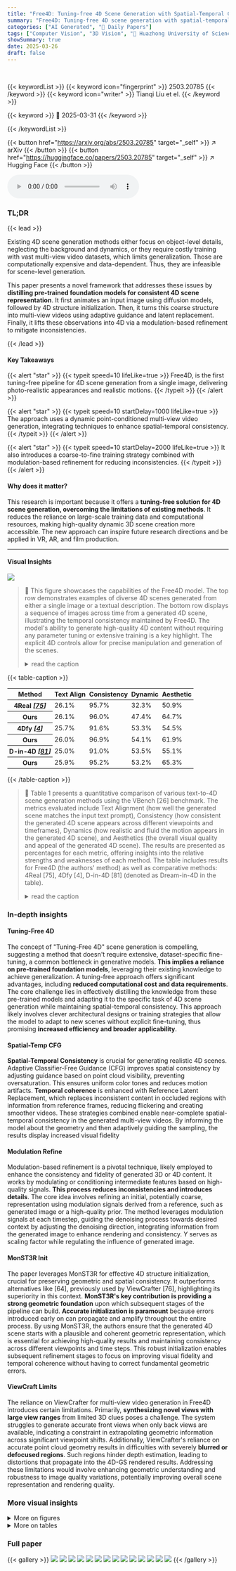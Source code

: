 ```yaml
---
title: "Free4D: Tuning-free 4D Scene Generation with Spatial-Temporal Consistency"
summary: "Free4D: Tuning-free 4D scene generation with spatial-temporal consistency."
categories: ["AI Generated", "🤗 Daily Papers"]
tags: ["Computer Vision", "3D Vision", "🏢 Huazhong University of Science and Technology",]
showSummary: true
date: 2025-03-26
draft: false
---
```


<br>

{{< keywordList >}}
{{< keyword icon="fingerprint" >}} 2503.20785 {{< /keyword >}}
{{< keyword icon="writer" >}} Tianqi Liu et el. {{< /keyword >}}
 
{{< keyword >}} 🤗 2025-03-31 {{< /keyword >}}
 
{{< /keywordList >}}

{{< button href="https://arxiv.org/abs/2503.20785" target="_self" >}}
↗ arXiv
{{< /button >}}
{{< button href="https://huggingface.co/papers/2503.20785" target="_self" >}}
↗ Hugging Face
{{< /button >}}



<audio controls>
    <source src="https://ai-paper-reviewer.com/2503.20785/podcast.wav" type="audio/wav">
    Your browser does not support the audio element.
</audio>


### TL;DR


{{< lead >}}

Existing 4D scene generation methods either focus on object-level details, neglecting the background and dynamics, or they require costly training with vast multi-view video datasets, which limits generalization. Those are computationally expensive and data-dependent. Thus, they are infeasible for scene-level generation.



This paper presents a novel framework that addresses these issues by **distilling pre-trained foundation models for consistent 4D scene representation**. It first animates an input image using diffusion models, followed by 4D structure initialization. Then, it turns this coarse structure into multi-view videos using adaptive guidance and latent replacement. Finally, it lifts these observations into 4D via a modulation-based refinement to mitigate inconsistencies.

{{< /lead >}}


#### Key Takeaways

{{< alert "star" >}}
{{< typeit speed=10 lifeLike=true >}} Free4D, is the first tuning-free pipeline for 4D scene generation from a single image, delivering photo-realistic appearances and realistic motions. {{< /typeit >}}
{{< /alert >}}

{{< alert "star" >}}
{{< typeit speed=10 startDelay=1000 lifeLike=true >}} The approach uses a dynamic point-conditioned multi-view video generation, integrating techniques to enhance spatial-temporal consistency. {{< /typeit >}}
{{< /alert >}}

{{< alert "star" >}}
{{< typeit speed=10 startDelay=2000 lifeLike=true >}} It also introduces a coarse-to-fine training strategy combined with modulation-based refinement for reducing inconsistencies. {{< /typeit >}}
{{< /alert >}}

#### Why does it matter?
This research is important because it offers a **tuning-free solution for 4D scene generation, overcoming the limitations of existing methods**. It reduces the reliance on large-scale training data and computational resources, making high-quality dynamic 3D scene creation more accessible. The new approach can inspire future research directions and be applied in VR, AR, and film production.

------
#### Visual Insights



![](https://arxiv.org/html/2503.20785/x2.png)

> 🔼 This figure showcases the capabilities of the Free4D model.  The top row demonstrates examples of diverse 4D scenes generated from either a single image or a textual description. The bottom row displays a sequence of images across time from a generated 4D scene, illustrating the temporal consistency maintained by Free4D. The model's ability to generate high-quality 4D content without requiring any parameter tuning or extensive training is a key highlight.  The explicit 4D controls allow for precise manipulation and generation of the scenes.
> <details>
> <summary>read the caption</summary>
> Figure 1: Free4D can generate diverse 4D scenes from single-image or textual input. By enforcing spatial-temporal consistency in a tuning-free way, Free4D enables high-quality scene generation with explicit 4D controls.
> </details>





{{< table-caption >}}
<table class="ltx_tabular ltx_centering ltx_guessed_headers ltx_align_middle" id="S5.T1.2">
<thead class="ltx_thead">
<tr class="ltx_tr" id="S5.T1.2.1.1">
<th class="ltx_td ltx_align_center ltx_th ltx_th_column ltx_th_row ltx_border_r ltx_border_tt" id="S5.T1.2.1.1.1" style="padding-left:3.0pt;padding-right:3.0pt;"><span class="ltx_text" id="S5.T1.2.1.1.1.1" style="font-size:90%;">Method</span></th>
<th class="ltx_td ltx_align_center ltx_th ltx_th_column ltx_border_tt" id="S5.T1.2.1.1.2" style="padding-left:3.0pt;padding-right:3.0pt;"><span class="ltx_text" id="S5.T1.2.1.1.2.1" style="font-size:90%;">Text Align</span></th>
<th class="ltx_td ltx_align_center ltx_th ltx_th_column ltx_border_tt" id="S5.T1.2.1.1.3" style="padding-left:3.0pt;padding-right:3.0pt;"><span class="ltx_text" id="S5.T1.2.1.1.3.1" style="font-size:90%;">Consistency</span></th>
<th class="ltx_td ltx_align_center ltx_th ltx_th_column ltx_border_tt" id="S5.T1.2.1.1.4" style="padding-left:3.0pt;padding-right:3.0pt;"><span class="ltx_text" id="S5.T1.2.1.1.4.1" style="font-size:90%;">Dynamic</span></th>
<th class="ltx_td ltx_align_center ltx_th ltx_th_column ltx_border_tt" id="S5.T1.2.1.1.5" style="padding-left:3.0pt;padding-right:3.0pt;"><span class="ltx_text" id="S5.T1.2.1.1.5.1" style="font-size:90%;">Aesthetic</span></th>
</tr>
</thead>
<tbody class="ltx_tbody">
<tr class="ltx_tr" id="S5.T1.2.2.1">
<th class="ltx_td ltx_align_center ltx_th ltx_th_row ltx_border_r ltx_border_t" id="S5.T1.2.2.1.1" style="padding-left:3.0pt;padding-right:3.0pt;">
<span class="ltx_text" id="S5.T1.2.2.1.1.1" style="font-size:90%;">4Real </span><cite class="ltx_cite ltx_citemacro_cite"><span class="ltx_text" id="S5.T1.2.2.1.1.2.1" style="font-size:90%;">[</span><a class="ltx_ref" href="https://arxiv.org/html/2503.20785v1#bib.bib75" title=""><span class="ltx_text" style="font-size:90%;">75</span></a><span class="ltx_text" id="S5.T1.2.2.1.1.3.2" style="font-size:90%;">]</span></cite>
</th>
<td class="ltx_td ltx_align_center ltx_border_t" id="S5.T1.2.2.1.2" style="padding-left:3.0pt;padding-right:3.0pt;"><span class="ltx_text" id="S5.T1.2.2.1.2.1" style="font-size:90%;">26.1%</span></td>
<td class="ltx_td ltx_align_center ltx_border_t" id="S5.T1.2.2.1.3" style="padding-left:3.0pt;padding-right:3.0pt;"><span class="ltx_text" id="S5.T1.2.2.1.3.1" style="font-size:90%;">95.7%</span></td>
<td class="ltx_td ltx_align_center ltx_border_t" id="S5.T1.2.2.1.4" style="padding-left:3.0pt;padding-right:3.0pt;"><span class="ltx_text" id="S5.T1.2.2.1.4.1" style="font-size:90%;">32.3%</span></td>
<td class="ltx_td ltx_align_center ltx_border_t" id="S5.T1.2.2.1.5" style="padding-left:3.0pt;padding-right:3.0pt;"><span class="ltx_text" id="S5.T1.2.2.1.5.1" style="font-size:90%;">50.9%</span></td>
</tr>
<tr class="ltx_tr" id="S5.T1.2.3.2">
<th class="ltx_td ltx_align_center ltx_th ltx_th_row ltx_border_r" id="S5.T1.2.3.2.1" style="padding-left:3.0pt;padding-right:3.0pt;"><span class="ltx_text" id="S5.T1.2.3.2.1.1" style="font-size:90%;">Ours</span></th>
<td class="ltx_td ltx_align_center" id="S5.T1.2.3.2.2" style="padding-left:3.0pt;padding-right:3.0pt;"><span class="ltx_text" id="S5.T1.2.3.2.2.1" style="font-size:90%;">26.1%</span></td>
<td class="ltx_td ltx_align_center" id="S5.T1.2.3.2.3" style="padding-left:3.0pt;padding-right:3.0pt;"><span class="ltx_text" id="S5.T1.2.3.2.3.1" style="font-size:90%;">96.0%</span></td>
<td class="ltx_td ltx_align_center" id="S5.T1.2.3.2.4" style="padding-left:3.0pt;padding-right:3.0pt;"><span class="ltx_text" id="S5.T1.2.3.2.4.1" style="font-size:90%;">47.4%</span></td>
<td class="ltx_td ltx_align_center" id="S5.T1.2.3.2.5" style="padding-left:3.0pt;padding-right:3.0pt;"><span class="ltx_text" id="S5.T1.2.3.2.5.1" style="font-size:90%;">64.7%</span></td>
</tr>
<tr class="ltx_tr" id="S5.T1.2.4.3">
<th class="ltx_td ltx_align_center ltx_th ltx_th_row ltx_border_r ltx_border_t" id="S5.T1.2.4.3.1" style="padding-left:3.0pt;padding-right:3.0pt;">
<span class="ltx_text" id="S5.T1.2.4.3.1.1" style="font-size:90%;">4Dfy </span><cite class="ltx_cite ltx_citemacro_cite"><span class="ltx_text" id="S5.T1.2.4.3.1.2.1" style="font-size:90%;">[</span><a class="ltx_ref" href="https://arxiv.org/html/2503.20785v1#bib.bib4" title=""><span class="ltx_text" style="font-size:90%;">4</span></a><span class="ltx_text" id="S5.T1.2.4.3.1.3.2" style="font-size:90%;">]</span></cite>
</th>
<td class="ltx_td ltx_align_center ltx_border_t" id="S5.T1.2.4.3.2" style="padding-left:3.0pt;padding-right:3.0pt;"><span class="ltx_text" id="S5.T1.2.4.3.2.1" style="font-size:90%;">25.7%</span></td>
<td class="ltx_td ltx_align_center ltx_border_t" id="S5.T1.2.4.3.3" style="padding-left:3.0pt;padding-right:3.0pt;"><span class="ltx_text" id="S5.T1.2.4.3.3.1" style="font-size:90%;">91.6%</span></td>
<td class="ltx_td ltx_align_center ltx_border_t" id="S5.T1.2.4.3.4" style="padding-left:3.0pt;padding-right:3.0pt;"><span class="ltx_text" id="S5.T1.2.4.3.4.1" style="font-size:90%;">53.3%</span></td>
<td class="ltx_td ltx_align_center ltx_border_t" id="S5.T1.2.4.3.5" style="padding-left:3.0pt;padding-right:3.0pt;"><span class="ltx_text" id="S5.T1.2.4.3.5.1" style="font-size:90%;">54.5%</span></td>
</tr>
<tr class="ltx_tr" id="S5.T1.2.5.4">
<th class="ltx_td ltx_align_center ltx_th ltx_th_row ltx_border_r" id="S5.T1.2.5.4.1" style="padding-left:3.0pt;padding-right:3.0pt;"><span class="ltx_text" id="S5.T1.2.5.4.1.1" style="font-size:90%;">Ours</span></th>
<td class="ltx_td ltx_align_center" id="S5.T1.2.5.4.2" style="padding-left:3.0pt;padding-right:3.0pt;"><span class="ltx_text" id="S5.T1.2.5.4.2.1" style="font-size:90%;">26.0%</span></td>
<td class="ltx_td ltx_align_center" id="S5.T1.2.5.4.3" style="padding-left:3.0pt;padding-right:3.0pt;"><span class="ltx_text" id="S5.T1.2.5.4.3.1" style="font-size:90%;">96.9%</span></td>
<td class="ltx_td ltx_align_center" id="S5.T1.2.5.4.4" style="padding-left:3.0pt;padding-right:3.0pt;"><span class="ltx_text" id="S5.T1.2.5.4.4.1" style="font-size:90%;">54.1%</span></td>
<td class="ltx_td ltx_align_center" id="S5.T1.2.5.4.5" style="padding-left:3.0pt;padding-right:3.0pt;"><span class="ltx_text" id="S5.T1.2.5.4.5.1" style="font-size:90%;">61.9%</span></td>
</tr>
<tr class="ltx_tr" id="S5.T1.2.6.5">
<th class="ltx_td ltx_align_center ltx_th ltx_th_row ltx_border_r ltx_border_t" id="S5.T1.2.6.5.1" style="padding-left:3.0pt;padding-right:3.0pt;">
<span class="ltx_text" id="S5.T1.2.6.5.1.1" style="font-size:90%;">D-in-4D </span><cite class="ltx_cite ltx_citemacro_cite"><span class="ltx_text" id="S5.T1.2.6.5.1.2.1" style="font-size:90%;">[</span><a class="ltx_ref" href="https://arxiv.org/html/2503.20785v1#bib.bib81" title=""><span class="ltx_text" style="font-size:90%;">81</span></a><span class="ltx_text" id="S5.T1.2.6.5.1.3.2" style="font-size:90%;">]</span></cite>
</th>
<td class="ltx_td ltx_align_center ltx_border_t" id="S5.T1.2.6.5.2" style="padding-left:3.0pt;padding-right:3.0pt;"><span class="ltx_text" id="S5.T1.2.6.5.2.1" style="font-size:90%;">25.0%</span></td>
<td class="ltx_td ltx_align_center ltx_border_t" id="S5.T1.2.6.5.3" style="padding-left:3.0pt;padding-right:3.0pt;"><span class="ltx_text" id="S5.T1.2.6.5.3.1" style="font-size:90%;">91.0%</span></td>
<td class="ltx_td ltx_align_center ltx_border_t" id="S5.T1.2.6.5.4" style="padding-left:3.0pt;padding-right:3.0pt;"><span class="ltx_text" id="S5.T1.2.6.5.4.1" style="font-size:90%;">53.5%</span></td>
<td class="ltx_td ltx_align_center ltx_border_t" id="S5.T1.2.6.5.5" style="padding-left:3.0pt;padding-right:3.0pt;"><span class="ltx_text" id="S5.T1.2.6.5.5.1" style="font-size:90%;">55.1%</span></td>
</tr>
<tr class="ltx_tr" id="S5.T1.2.7.6">
<th class="ltx_td ltx_align_center ltx_th ltx_th_row ltx_border_bb ltx_border_r" id="S5.T1.2.7.6.1" style="padding-left:3.0pt;padding-right:3.0pt;"><span class="ltx_text" id="S5.T1.2.7.6.1.1" style="font-size:90%;">Ours</span></th>
<td class="ltx_td ltx_align_center ltx_border_bb" id="S5.T1.2.7.6.2" style="padding-left:3.0pt;padding-right:3.0pt;"><span class="ltx_text" id="S5.T1.2.7.6.2.1" style="font-size:90%;">25.9%</span></td>
<td class="ltx_td ltx_align_center ltx_border_bb" id="S5.T1.2.7.6.3" style="padding-left:3.0pt;padding-right:3.0pt;"><span class="ltx_text" id="S5.T1.2.7.6.3.1" style="font-size:90%;">95.2%</span></td>
<td class="ltx_td ltx_align_center ltx_border_bb" id="S5.T1.2.7.6.4" style="padding-left:3.0pt;padding-right:3.0pt;"><span class="ltx_text" id="S5.T1.2.7.6.4.1" style="font-size:90%;">53.2%</span></td>
<td class="ltx_td ltx_align_center ltx_border_bb" id="S5.T1.2.7.6.5" style="padding-left:3.0pt;padding-right:3.0pt;"><span class="ltx_text" id="S5.T1.2.7.6.5.1" style="font-size:90%;">65.3%</span></td>
</tr>
</tbody>
</table>{{< /table-caption >}}

> 🔼 Table 1 presents a quantitative comparison of various text-to-4D scene generation methods using the VBench [26] benchmark.  The metrics evaluated include Text Alignment (how well the generated scene matches the input text prompt), Consistency (how consistent the generated 4D scene appears across different viewpoints and timeframes), Dynamics (how realistic and fluid the motion appears in the generated 4D scene), and Aesthetics (the overall visual quality and appeal of the generated 4D scene). The results are presented as percentages for each metric, offering insights into the relative strengths and weaknesses of each method.  The table includes results for Free4D (the authors' method) as well as comparative methods: 4Real [75], 4Dfy [4], D-in-4D [81] (denoted as Dream-in-4D in the table).
> <details>
> <summary>read the caption</summary>
> Table 1:  Text-to-4D comparisons on VBench [26]. We report the text alignment, consistency, dynamics, and aesthetics of the generated 4D videos. D-in-4D denotes Dream-in-4D [81].
> </details>





### In-depth insights


#### Tuning-Free 4D
The concept of "Tuning-Free 4D" scene generation is compelling, suggesting a method that doesn't require extensive, dataset-specific fine-tuning, a common bottleneck in generative models. **This implies a reliance on pre-trained foundation models**, leveraging their existing knowledge to achieve generalization. A tuning-free approach offers significant advantages, including **reduced computational cost and data requirements**. The core challenge lies in effectively distilling the knowledge from these pre-trained models and adapting it to the specific task of 4D scene generation while maintaining spatial-temporal consistency. This approach likely involves clever architectural designs or training strategies that allow the model to adapt to new scenes without explicit fine-tuning, thus promising **increased efficiency and broader applicability**.

#### Spatial-Temp CFG
**Spatial-Temporal Consistency** is crucial for generating realistic 4D scenes. Adaptive Classifier-Free Guidance (CFG) improves spatial consistency by adjusting guidance based on point cloud visibility, preventing oversaturation. This ensures uniform color tones and reduces motion artifacts. **Temporal coherence** is enhanced with Reference Latent Replacement, which replaces inconsistent content in occluded regions with information from reference frames, reducing flickering and creating smoother videos. These strategies combined enable near-complete spatial-temporal consistency in the generated multi-view videos. By informing the model about the geometry and then adaptively guiding the sampling, the results display increased visual fidelity

#### Modulation Refine
Modulation-based refinement is a pivotal technique, likely employed to enhance the consistency and fidelity of generated 3D or 4D content. It works by modulating or conditioning intermediate features based on high-quality signals. **This process reduces inconsistencies and introduces details**. The core idea involves refining an initial, potentially coarse, representation using modulation signals derived from a reference, such as generated image or a high-quality prior. The method leverages modulation signals at each timestep, guiding the denoising process towards desired context by adjusting the denoising direction, integrating information from the generated image to enhance rendering and consistency.  Y serves as scaling factor while regulating the influence of generated image.

#### MonST3R Init
The paper leverages MonST3R for effective 4D structure initialization, crucial for preserving geometric and spatial consistency. It outperforms alternatives like [64], previously used by ViewCrafter [76], highlighting its superiority in this context. **MonST3R's key contribution is providing a strong geometric foundation** upon which subsequent stages of the pipeline can build. **Accurate initialization is paramount** because errors introduced early on can propagate and amplify throughout the entire process. By using MonST3R, the authors ensure that the generated 4D scene starts with a plausible and coherent geometric representation, which is essential for achieving high-quality results and maintaining consistency across different viewpoints and time steps. This robust initialization enables subsequent refinement stages to focus on improving visual fidelity and temporal coherence without having to correct fundamental geometric errors.

#### ViewCraft Limits
The reliance on ViewCrafter for multi-view video generation in Free4D introduces certain limitations. Primarily, **synthesizing novel views with large view ranges** from limited 3D clues poses a challenge. The system struggles to generate accurate front views when only back views are available, indicating a constraint in extrapolating geometric information across significant viewpoint shifts. Additionally, ViewCrafter's reliance on accurate point cloud geometry results in difficulties with severely **blurred or defocused regions**. Such regions hinder depth estimation, leading to distortions that propagate into the 4D-GS rendered results. Addressing these limitations would involve enhancing geometric understanding and robustness to image quality variations, potentially improving overall scene representation and rendering quality.


### More visual insights

<details>
<summary>More on figures
</summary>


![](https://arxiv.org/html/2503.20785/x3.png)

> 🔼 Figure 2 illustrates the Free4D framework. Starting with a single image or text input, a dynamic video is generated using an existing video generation model.  This video then undergoes dynamic reconstruction using MonST3R, resulting in a 4D geometric structure. This structure guides the generation of a coarse multi-view video, which is subsequently refined using ViewCrafter to ensure spatial-temporal consistency.  Techniques such as Adaptive Classifier-Free Guidance, Point Cloud Guided Denoising, and Reference Latent Replacement are used to enhance consistency. Finally, a modulation-based refinement optimizes the multi-view video to produce a coherent 4D representation.
> <details>
> <summary>read the caption</summary>
> Figure 2: Overview of Free4D. Given an input image or text prompt, we first generate a dynamic video 𝒱={I⁢(t,1)}t=1T𝒱superscriptsubscript𝐼𝑡1𝑡1𝑇\mathcal{V}=\{I(t,1)\}_{t=1}^{T}caligraphic_V = { italic_I ( italic_t , 1 ) } start_POSTSUBSCRIPT italic_t = 1 end_POSTSUBSCRIPT start_POSTSUPERSCRIPT italic_T end_POSTSUPERSCRIPT using an off-the-shelf video generation model [59]. Then, we employ MonST3R [77] with a progressive static point cloud aggregation strategy for dynamic reconstruction, obtaining a 4D geometric structure. Next, guided by this structure, we render a coarse multi-view video 𝒮′={{I′⁢(t,k)}t=1T}k=1Ksuperscript𝒮′superscriptsubscriptsuperscriptsubscriptsuperscript𝐼′𝑡𝑘𝑡1𝑇𝑘1𝐾\mathcal{S}^{\prime}=\{\{I^{\prime}(t,k)\}_{t=1}^{T}\}_{k=1}^{K}caligraphic_S start_POSTSUPERSCRIPT ′ end_POSTSUPERSCRIPT = { { italic_I start_POSTSUPERSCRIPT ′ end_POSTSUPERSCRIPT ( italic_t , italic_k ) } start_POSTSUBSCRIPT italic_t = 1 end_POSTSUBSCRIPT start_POSTSUPERSCRIPT italic_T end_POSTSUPERSCRIPT } start_POSTSUBSCRIPT italic_k = 1 end_POSTSUBSCRIPT start_POSTSUPERSCRIPT italic_K end_POSTSUPERSCRIPT along a predefined camera trajectory and refine it into 𝒮={{I⁢(t,k)}t=1T}k=1K𝒮superscriptsubscriptsuperscriptsubscript𝐼𝑡𝑘𝑡1𝑇𝑘1𝐾\mathcal{S}=\{\{I(t,k)\}_{t=1}^{T}\}_{k=1}^{K}caligraphic_S = { { italic_I ( italic_t , italic_k ) } start_POSTSUBSCRIPT italic_t = 1 end_POSTSUBSCRIPT start_POSTSUPERSCRIPT italic_T end_POSTSUPERSCRIPT } start_POSTSUBSCRIPT italic_k = 1 end_POSTSUBSCRIPT start_POSTSUPERSCRIPT italic_K end_POSTSUPERSCRIPT using ViewCrafter [76]. To ensure spatial-temporal consistency, we introduce Adaptive Classifer-Free Guidance (CFG) and Point Cloud Guided Denoising for spatial coherence, along with Reference Latent Replacement for temporal coherence. Finally, we propose an efficient training strategy with a Modulation-Based Refinement to lift the generated multi-view video 𝒮𝒮\mathcal{S}caligraphic_S into a consistent 4D representation ℛℛ\mathcal{R}caligraphic_R.
> </details>



![](https://arxiv.org/html/2503.20785/x4.png)

> 🔼 This figure shows a qualitative comparison of the image-to-4D scene generation results produced by Free4D and three other methods (GenXD, Free4D, DimensionX, Animate124).  The comparison uses the same single-image prompts as input for all four methods, allowing for a direct visual assessment of the relative strengths and weaknesses of each approach in terms of generating high-quality 4D scenes from a single image.  The differences in scene fidelity, realism, and overall visual quality are clearly evident in the generated output.
> <details>
> <summary>read the caption</summary>
> Figure 3: Qualitative comparisons of image-to-4D. We present the results using the same single-image prompts.
> </details>



![](https://arxiv.org/html/2503.20785/x5.png)

> 🔼 This figure displays a qualitative comparison of the results produced by different methods for text-to-4D scene generation.  Each row corresponds to a different text prompt, and several generated scenes, each produced by different methods, are shown side-by-side for comparison. This allows for a visual assessment of the differences in terms of generation quality, realism, detail level, and consistency across different methods. The visual comparison helps to demonstrate the advantages of the proposed Free4D model.
> <details>
> <summary>read the caption</summary>
> Figure 4: Qualitative comparisons of text-to-4D. We show the results based on the same text prompts.
> </details>



![](https://arxiv.org/html/2503.20785/x6.png)

> 🔼 This ablation study visually compares the results of Free4D with different components removed or modified to highlight their individual contributions to the model's performance.  It shows how each part of the pipeline (4D Structure Initialization, Adaptive CFG, Point Cloud Guided Denoising, Latent Replacement, Coarse-to-Fine Optimization, Modulation-Based Refinement, and Static Point Cloud Aggregation) affects the consistency, dynamics, and aesthetics of the generated video. The results are shown qualitatively through side-by-side comparisons of the full model's output versus the modified versions.
> <details>
> <summary>read the caption</summary>
> Figure 5: Qualitative Comparison of Ablation Studies.
> </details>



![](https://arxiv.org/html/2503.20785/x7.png)

> 🔼 This figure presents a bar chart summarizing the results of a user study comparing Free4D to other methods in terms of consistency, dynamics, and aesthetics.  Each bar represents the win rate of a particular method against Free4D, indicating how often users preferred a given method over Free4D.  Higher bars represent better performance relative to Free4D, suggesting which aspects of the compared methods users found most compelling. The chart provides a visual comparison of user preferences for each criteria across the various methods, offering valuable insights into the strengths and weaknesses of Free4D relative to state-of-the-art approaches.
> <details>
> <summary>read the caption</summary>
> Figure 6: Comparison of different methods based on the user study.
> </details>



![](https://arxiv.org/html/2503.20785/x8.png)

> 🔼 This figure displays the web interface used for the user studies conducted in the paper. Participants were presented with an input prompt, which could be either a single image or a short text description.  The interface allows users to compare two different methods' results side-by-side, evaluating each based on criteria like consistency, dynamics, aesthetics, and an overall assessment. Participants can navigate through multiple comparison sets and submit their judgments.
> <details>
> <summary>read the caption</summary>
> Figure A: The web interface of our user studies. The input prompt can be either a single image or a short text.
> </details>



</details>




<details>
<summary>More on tables
</summary>


{{< table-caption >}}
<table class="ltx_tabular ltx_centering ltx_guessed_headers ltx_align_middle" id="S5.T2.2">
<thead class="ltx_thead">
<tr class="ltx_tr" id="S5.T2.2.1.1">
<th class="ltx_td ltx_align_center ltx_th ltx_th_column ltx_th_row ltx_border_r ltx_border_tt" id="S5.T2.2.1.1.1" style="padding-left:7.0pt;padding-right:7.0pt;"><span class="ltx_text" id="S5.T2.2.1.1.1.1" style="font-size:90%;">Method</span></th>
<th class="ltx_td ltx_align_center ltx_th ltx_th_column ltx_border_tt" id="S5.T2.2.1.1.2" style="padding-left:7.0pt;padding-right:7.0pt;"><span class="ltx_text" id="S5.T2.2.1.1.2.1" style="font-size:90%;">Consistency</span></th>
<th class="ltx_td ltx_align_center ltx_th ltx_th_column ltx_border_tt" id="S5.T2.2.1.1.3" style="padding-left:7.0pt;padding-right:7.0pt;"><span class="ltx_text" id="S5.T2.2.1.1.3.1" style="font-size:90%;">Dynamic</span></th>
<th class="ltx_td ltx_align_center ltx_th ltx_th_column ltx_border_tt" id="S5.T2.2.1.1.4" style="padding-left:7.0pt;padding-right:7.0pt;"><span class="ltx_text" id="S5.T2.2.1.1.4.1" style="font-size:90%;">Aesthetic</span></th>
</tr>
</thead>
<tbody class="ltx_tbody">
<tr class="ltx_tr" id="S5.T2.2.2.1">
<th class="ltx_td ltx_align_center ltx_th ltx_th_row ltx_border_r ltx_border_t" id="S5.T2.2.2.1.1" style="padding-left:7.0pt;padding-right:7.0pt;">
<span class="ltx_text" id="S5.T2.2.2.1.1.1" style="font-size:90%;">Animate124 </span><cite class="ltx_cite ltx_citemacro_cite"><span class="ltx_text" id="S5.T2.2.2.1.1.2.1" style="font-size:90%;">[</span><a class="ltx_ref" href="https://arxiv.org/html/2503.20785v1#bib.bib79" title=""><span class="ltx_text" style="font-size:90%;">79</span></a><span class="ltx_text" id="S5.T2.2.2.1.1.3.2" style="font-size:90%;">]</span></cite>
</th>
<td class="ltx_td ltx_align_center ltx_border_t" id="S5.T2.2.2.1.2" style="padding-left:7.0pt;padding-right:7.0pt;"><span class="ltx_text" id="S5.T2.2.2.1.2.1" style="font-size:90%;">90.7%</span></td>
<td class="ltx_td ltx_align_center ltx_border_t" id="S5.T2.2.2.1.3" style="padding-left:7.0pt;padding-right:7.0pt;"><span class="ltx_text" id="S5.T2.2.2.1.3.1" style="font-size:90%;">45.4%</span></td>
<td class="ltx_td ltx_align_center ltx_border_t" id="S5.T2.2.2.1.4" style="padding-left:7.0pt;padding-right:7.0pt;"><span class="ltx_text" id="S5.T2.2.2.1.4.1" style="font-size:90%;">42.3%</span></td>
</tr>
<tr class="ltx_tr" id="S5.T2.2.3.2">
<th class="ltx_td ltx_align_center ltx_th ltx_th_row ltx_border_r" id="S5.T2.2.3.2.1" style="padding-left:7.0pt;padding-right:7.0pt;"><span class="ltx_text" id="S5.T2.2.3.2.1.1" style="font-size:90%;">Ours</span></th>
<td class="ltx_td ltx_align_center" id="S5.T2.2.3.2.2" style="padding-left:7.0pt;padding-right:7.0pt;"><span class="ltx_text" id="S5.T2.2.3.2.2.1" style="font-size:90%;">96.9%</span></td>
<td class="ltx_td ltx_align_center" id="S5.T2.2.3.2.3" style="padding-left:7.0pt;padding-right:7.0pt;"><span class="ltx_text" id="S5.T2.2.3.2.3.1" style="font-size:90%;">40.1%</span></td>
<td class="ltx_td ltx_align_center" id="S5.T2.2.3.2.4" style="padding-left:7.0pt;padding-right:7.0pt;"><span class="ltx_text" id="S5.T2.2.3.2.4.1" style="font-size:90%;">60.5%</span></td>
</tr>
<tr class="ltx_tr" id="S5.T2.2.4.3">
<th class="ltx_td ltx_align_center ltx_th ltx_th_row ltx_border_r ltx_border_t" id="S5.T2.2.4.3.1" style="padding-left:7.0pt;padding-right:7.0pt;">
<span class="ltx_text" id="S5.T2.2.4.3.1.1" style="font-size:90%;">DimensionX </span><cite class="ltx_cite ltx_citemacro_cite"><span class="ltx_text" id="S5.T2.2.4.3.1.2.1" style="font-size:90%;">[</span><a class="ltx_ref" href="https://arxiv.org/html/2503.20785v1#bib.bib58" title=""><span class="ltx_text" style="font-size:90%;">58</span></a><span class="ltx_text" id="S5.T2.2.4.3.1.3.2" style="font-size:90%;">]</span></cite>
</th>
<td class="ltx_td ltx_align_center ltx_border_t" id="S5.T2.2.4.3.2" style="padding-left:7.0pt;padding-right:7.0pt;"><span class="ltx_text" id="S5.T2.2.4.3.2.1" style="font-size:90%;">97.2%</span></td>
<td class="ltx_td ltx_align_center ltx_border_t" id="S5.T2.2.4.3.3" style="padding-left:7.0pt;padding-right:7.0pt;"><span class="ltx_text" id="S5.T2.2.4.3.3.1" style="font-size:90%;">21.9%</span></td>
<td class="ltx_td ltx_align_center ltx_border_t" id="S5.T2.2.4.3.4" style="padding-left:7.0pt;padding-right:7.0pt;"><span class="ltx_text" id="S5.T2.2.4.3.4.1" style="font-size:90%;">56.0%</span></td>
</tr>
<tr class="ltx_tr" id="S5.T2.2.5.4">
<th class="ltx_td ltx_align_center ltx_th ltx_th_row ltx_border_r" id="S5.T2.2.5.4.1" style="padding-left:7.0pt;padding-right:7.0pt;"><span class="ltx_text" id="S5.T2.2.5.4.1.1" style="font-size:90%;">Ours</span></th>
<td class="ltx_td ltx_align_center" id="S5.T2.2.5.4.2" style="padding-left:7.0pt;padding-right:7.0pt;"><span class="ltx_text" id="S5.T2.2.5.4.2.1" style="font-size:90%;">95.5%</span></td>
<td class="ltx_td ltx_align_center" id="S5.T2.2.5.4.3" style="padding-left:7.0pt;padding-right:7.0pt;"><span class="ltx_text" id="S5.T2.2.5.4.3.1" style="font-size:90%;">22.1%</span></td>
<td class="ltx_td ltx_align_center" id="S5.T2.2.5.4.4" style="padding-left:7.0pt;padding-right:7.0pt;"><span class="ltx_text" id="S5.T2.2.5.4.4.1" style="font-size:90%;">57.3%</span></td>
</tr>
<tr class="ltx_tr" id="S5.T2.2.6.5">
<th class="ltx_td ltx_align_center ltx_th ltx_th_row ltx_border_r ltx_border_t" id="S5.T2.2.6.5.1" style="padding-left:7.0pt;padding-right:7.0pt;">
<span class="ltx_text" id="S5.T2.2.6.5.1.1" style="font-size:90%;">GenXD </span><cite class="ltx_cite ltx_citemacro_cite"><span class="ltx_text" id="S5.T2.2.6.5.1.2.1" style="font-size:90%;">[</span><a class="ltx_ref" href="https://arxiv.org/html/2503.20785v1#bib.bib80" title=""><span class="ltx_text" style="font-size:90%;">80</span></a><span class="ltx_text" id="S5.T2.2.6.5.1.3.2" style="font-size:90%;">]</span></cite>
</th>
<td class="ltx_td ltx_align_center ltx_border_t" id="S5.T2.2.6.5.2" style="padding-left:7.0pt;padding-right:7.0pt;"><span class="ltx_text" id="S5.T2.2.6.5.2.1" style="font-size:90%;">89.8%</span></td>
<td class="ltx_td ltx_align_center ltx_border_t" id="S5.T2.2.6.5.3" style="padding-left:7.0pt;padding-right:7.0pt;"><span class="ltx_text" id="S5.T2.2.6.5.3.1" style="font-size:90%;">98.3%</span></td>
<td class="ltx_td ltx_align_center ltx_border_t" id="S5.T2.2.6.5.4" style="padding-left:7.0pt;padding-right:7.0pt;"><span class="ltx_text" id="S5.T2.2.6.5.4.1" style="font-size:90%;">38.0%</span></td>
</tr>
<tr class="ltx_tr" id="S5.T2.2.7.6">
<th class="ltx_td ltx_align_center ltx_th ltx_th_row ltx_border_bb ltx_border_r" id="S5.T2.2.7.6.1" style="padding-left:7.0pt;padding-right:7.0pt;"><span class="ltx_text" id="S5.T2.2.7.6.1.1" style="font-size:90%;">Ours</span></th>
<td class="ltx_td ltx_align_center ltx_border_bb" id="S5.T2.2.7.6.2" style="padding-left:7.0pt;padding-right:7.0pt;"><span class="ltx_text" id="S5.T2.2.7.6.2.1" style="font-size:90%;">96.8%</span></td>
<td class="ltx_td ltx_align_center ltx_border_bb" id="S5.T2.2.7.6.3" style="padding-left:7.0pt;padding-right:7.0pt;"><span class="ltx_text" id="S5.T2.2.7.6.3.1" style="font-size:90%;">100.0%</span></td>
<td class="ltx_td ltx_align_center ltx_border_bb" id="S5.T2.2.7.6.4" style="padding-left:7.0pt;padding-right:7.0pt;"><span class="ltx_text" id="S5.T2.2.7.6.4.1" style="font-size:90%;">57.9%</span></td>
</tr>
</tbody>
</table>{{< /table-caption >}}
> 🔼 This table presents a quantitative comparison of different image-to-4D generation methods on the VBench benchmark [26].  The metrics used for comparison are Text Alignment, Consistency (measuring both subject and background consistency), Dynamics (the degree of motion in the generated videos), and Aesthetics (overall visual appeal).  The results offer a comprehensive evaluation of the methods' performance across these key aspects of 4D scene generation, revealing strengths and weaknesses in generating realistic and visually pleasing 4D content from single images.
> <details>
> <summary>read the caption</summary>
> Table 2:  Image-to-4D comparisons on VBench [26]. We report the text alignment, consistency, dynamics, and aesthetics of the generated 4D videos.
> </details>

{{< table-caption >}}
<table class="ltx_tabular ltx_centering ltx_guessed_headers ltx_align_middle" id="S5.T3.3">
<thead class="ltx_thead">
<tr class="ltx_tr" id="S5.T3.3.4.1">
<th class="ltx_td ltx_align_left ltx_th ltx_th_column ltx_th_row ltx_border_r ltx_border_tt" id="S5.T3.3.4.1.1" style="padding-left:5.0pt;padding-right:5.0pt;"><span class="ltx_text" id="S5.T3.3.4.1.1.1" style="font-size:90%;">Method</span></th>
<th class="ltx_td ltx_align_center ltx_th ltx_th_column ltx_border_tt" id="S5.T3.3.4.1.2" style="padding-left:5.0pt;padding-right:5.0pt;"><span class="ltx_text" id="S5.T3.3.4.1.2.1" style="font-size:90%;">Consistency</span></th>
<th class="ltx_td ltx_align_center ltx_th ltx_th_column ltx_border_tt" id="S5.T3.3.4.1.3" style="padding-left:5.0pt;padding-right:5.0pt;"><span class="ltx_text" id="S5.T3.3.4.1.3.1" style="font-size:90%;">Dynamic</span></th>
<th class="ltx_td ltx_align_center ltx_th ltx_th_column ltx_border_tt" id="S5.T3.3.4.1.4" style="padding-left:5.0pt;padding-right:5.0pt;"><span class="ltx_text" id="S5.T3.3.4.1.4.1" style="font-size:90%;">Aesthetic</span></th>
</tr>
</thead>
<tbody class="ltx_tbody">
<tr class="ltx_tr" id="S5.T3.3.5.1">
<th class="ltx_td ltx_align_left ltx_th ltx_th_row ltx_border_r ltx_border_t" id="S5.T3.3.5.1.1" style="padding-left:5.0pt;padding-right:5.0pt;"><span class="ltx_text" id="S5.T3.3.5.1.1.1" style="font-size:90%;">wo / w MonST3R</span></th>
<td class="ltx_td ltx_align_center ltx_border_t" id="S5.T3.3.5.1.2" style="padding-left:5.0pt;padding-right:5.0pt;"><span class="ltx_text" id="S5.T3.3.5.1.2.1" style="font-size:90%;">14% / 86%</span></td>
<td class="ltx_td ltx_align_center ltx_border_t" id="S5.T3.3.5.1.3" style="padding-left:5.0pt;padding-right:5.0pt;"><span class="ltx_text" id="S5.T3.3.5.1.3.1" style="font-size:90%;">30% / 70%</span></td>
<td class="ltx_td ltx_align_center ltx_border_t" id="S5.T3.3.5.1.4" style="padding-left:5.0pt;padding-right:5.0pt;"><span class="ltx_text" id="S5.T3.3.5.1.4.1" style="font-size:90%;">9% / 91%</span></td>
</tr>
<tr class="ltx_tr" id="S5.T3.3.6.2">
<th class="ltx_td ltx_align_left ltx_th ltx_th_row ltx_border_r" id="S5.T3.3.6.2.1" style="padding-left:5.0pt;padding-right:5.0pt;"><span class="ltx_text" id="S5.T3.3.6.2.1.1" style="font-size:90%;">wo / w Ada. CFG</span></th>
<td class="ltx_td ltx_align_center" id="S5.T3.3.6.2.2" style="padding-left:5.0pt;padding-right:5.0pt;"><span class="ltx_text" id="S5.T3.3.6.2.2.1" style="font-size:90%;">14% / 86%</span></td>
<td class="ltx_td ltx_align_center" id="S5.T3.3.6.2.3" style="padding-left:5.0pt;padding-right:5.0pt;"><span class="ltx_text" id="S5.T3.3.6.2.3.1" style="font-size:90%;">36% / 64%</span></td>
<td class="ltx_td ltx_align_center" id="S5.T3.3.6.2.4" style="padding-left:5.0pt;padding-right:5.0pt;"><span class="ltx_text" id="S5.T3.3.6.2.4.1" style="font-size:90%;">25% / 75%</span></td>
</tr>
<tr class="ltx_tr" id="S5.T3.1.1">
<th class="ltx_td ltx_align_left ltx_th ltx_th_row ltx_border_r" id="S5.T3.1.1.1" style="padding-left:5.0pt;padding-right:5.0pt;">
<span class="ltx_text" id="S5.T3.1.1.1.1" style="font-size:90%;">wo / w PGD</span><sup class="ltx_sup" id="S5.T3.1.1.1.2"><span class="ltx_text" id="S5.T3.1.1.1.2.1" style="font-size:90%;">∗</span></sup>
</th>
<td class="ltx_td ltx_align_center" id="S5.T3.1.1.2" style="padding-left:5.0pt;padding-right:5.0pt;"><span class="ltx_text" id="S5.T3.1.1.2.1" style="font-size:90%;">14% / 86%</span></td>
<td class="ltx_td ltx_align_center" id="S5.T3.1.1.3" style="padding-left:5.0pt;padding-right:5.0pt;"><span class="ltx_text" id="S5.T3.1.1.3.1" style="font-size:90%;">11% / 89%</span></td>
<td class="ltx_td ltx_align_center" id="S5.T3.1.1.4" style="padding-left:5.0pt;padding-right:5.0pt;"><span class="ltx_text" id="S5.T3.1.1.4.1" style="font-size:90%;">13% / 87%</span></td>
</tr>
<tr class="ltx_tr" id="S5.T3.2.2">
<th class="ltx_td ltx_align_left ltx_th ltx_th_row ltx_border_r" id="S5.T3.2.2.1" style="padding-left:5.0pt;padding-right:5.0pt;">
<span class="ltx_text" id="S5.T3.2.2.1.1" style="font-size:90%;">wo / w RLR</span><sup class="ltx_sup" id="S5.T3.2.2.1.2"><span class="ltx_text ltx_font_italic" id="S5.T3.2.2.1.2.1" style="font-size:90%;">†</span></sup>
</th>
<td class="ltx_td ltx_align_center" id="S5.T3.2.2.2" style="padding-left:5.0pt;padding-right:5.0pt;"><span class="ltx_text" id="S5.T3.2.2.2.1" style="font-size:90%;">24% / 76%</span></td>
<td class="ltx_td ltx_align_center" id="S5.T3.2.2.3" style="padding-left:5.0pt;padding-right:5.0pt;"><span class="ltx_text" id="S5.T3.2.2.3.1" style="font-size:90%;">31% / 69%</span></td>
<td class="ltx_td ltx_align_center" id="S5.T3.2.2.4" style="padding-left:5.0pt;padding-right:5.0pt;"><span class="ltx_text" id="S5.T3.2.2.4.1" style="font-size:90%;">17% / 83%</span></td>
</tr>
<tr class="ltx_tr" id="S5.T3.3.7.3">
<th class="ltx_td ltx_align_left ltx_th ltx_th_row ltx_border_r" id="S5.T3.3.7.3.1" style="padding-left:5.0pt;padding-right:5.0pt;"><span class="ltx_text" id="S5.T3.3.7.3.1.1" style="font-size:90%;">wo / w Fine Stage</span></th>
<td class="ltx_td ltx_align_center" id="S5.T3.3.7.3.2" style="padding-left:5.0pt;padding-right:5.0pt;"><span class="ltx_text" id="S5.T3.3.7.3.2.1" style="font-size:90%;">4% / 96%</span></td>
<td class="ltx_td ltx_align_center" id="S5.T3.3.7.3.3" style="padding-left:5.0pt;padding-right:5.0pt;"><span class="ltx_text" id="S5.T3.3.7.3.3.1" style="font-size:90%;">21% / 79%</span></td>
<td class="ltx_td ltx_align_center" id="S5.T3.3.7.3.4" style="padding-left:5.0pt;padding-right:5.0pt;"><span class="ltx_text" id="S5.T3.3.7.3.4.1" style="font-size:90%;">6% / 94%</span></td>
</tr>
<tr class="ltx_tr" id="S5.T3.3.3">
<th class="ltx_td ltx_align_left ltx_th ltx_th_row ltx_border_r" id="S5.T3.3.3.1" style="padding-left:5.0pt;padding-right:5.0pt;">
<span class="ltx_text" id="S5.T3.3.3.1.1" style="font-size:90%;">wo / w MBR</span><sup class="ltx_sup" id="S5.T3.3.3.1.2"><span class="ltx_text ltx_font_italic" id="S5.T3.3.3.1.2.1" style="font-size:90%;">‡</span></sup>
</th>
<td class="ltx_td ltx_align_center" id="S5.T3.3.3.2" style="padding-left:5.0pt;padding-right:5.0pt;"><span class="ltx_text" id="S5.T3.3.3.2.1" style="font-size:90%;">5% / 95%</span></td>
<td class="ltx_td ltx_align_center" id="S5.T3.3.3.3" style="padding-left:5.0pt;padding-right:5.0pt;"><span class="ltx_text" id="S5.T3.3.3.3.1" style="font-size:90%;">14% / 86%</span></td>
<td class="ltx_td ltx_align_center" id="S5.T3.3.3.4" style="padding-left:5.0pt;padding-right:5.0pt;"><span class="ltx_text" id="S5.T3.3.3.4.1" style="font-size:90%;">6% / 94%</span></td>
</tr>
<tr class="ltx_tr" id="S5.T3.3.8.4">
<th class="ltx_td ltx_align_left ltx_th ltx_th_row ltx_border_bb ltx_border_r" id="S5.T3.3.8.4.1" style="padding-left:5.0pt;padding-right:5.0pt;"><span class="ltx_text" id="S5.T3.3.8.4.1.1" style="font-size:90%;">SDS vs. Ours</span></th>
<td class="ltx_td ltx_align_center ltx_border_bb" id="S5.T3.3.8.4.2" style="padding-left:5.0pt;padding-right:5.0pt;"><span class="ltx_text" id="S5.T3.3.8.4.2.1" style="font-size:90%;">8% / 92%</span></td>
<td class="ltx_td ltx_align_center ltx_border_bb" id="S5.T3.3.8.4.3" style="padding-left:5.0pt;padding-right:5.0pt;"><span class="ltx_text" id="S5.T3.3.8.4.3.1" style="font-size:90%;">10% / 90%</span></td>
<td class="ltx_td ltx_align_center ltx_border_bb" id="S5.T3.3.8.4.4" style="padding-left:5.0pt;padding-right:5.0pt;"><span class="ltx_text" id="S5.T3.3.8.4.4.1" style="font-size:90%;">9% / 91%</span></td>
</tr>
</tbody>
</table>{{< /table-caption >}}
> 🔼 This table presents the results of a user study conducted to evaluate the impact of different components within the Free4D model on the quality of generated videos.  The study compares the full Free4D model against versions where specific components have been removed.  The components evaluated include Point Cloud Guided Denoising (PGD), Reference Latent Replacement (RLR), and Modulation-Based Refinement (MBR). The table shows the win rates (percentage of times a particular model was rated higher) for each ablation across four evaluation metrics: Consistency, Dynamic, Aesthetic, and Overall.  This allows for a quantitative assessment of the contribution of each component to the overall performance of the Free4D model.
> <details>
> <summary>read the caption</summary>
> Table 3: User study results on ablations. PGD∗, RLR†, and MBR‡ refer to point cloud guided denoising, reference latent replacement, and modulation-based refinement, respectively.
> </details>

{{< table-caption >}}
<table class="ltx_tabular ltx_centering ltx_guessed_headers ltx_align_middle" id="A4.T1.3">
<thead class="ltx_thead">
<tr class="ltx_tr" id="A4.T1.3.4.1">
<th class="ltx_td ltx_align_center ltx_th ltx_th_column ltx_th_row ltx_border_r ltx_border_tt" id="A4.T1.3.4.1.1" style="padding-left:8.0pt;padding-right:8.0pt;"><span class="ltx_text" id="A4.T1.3.4.1.1.1" style="font-size:90%;">Method</span></th>
<th class="ltx_td ltx_align_center ltx_th ltx_th_column ltx_border_tt" id="A4.T1.3.4.1.2" style="padding-left:8.0pt;padding-right:8.0pt;"><span class="ltx_text" id="A4.T1.3.4.1.2.1" style="font-size:90%;">Time</span></th>
<th class="ltx_td ltx_align_center ltx_th ltx_th_column ltx_border_tt" id="A4.T1.3.4.1.3" style="padding-left:8.0pt;padding-right:8.0pt;"><span class="ltx_text" id="A4.T1.3.4.1.3.1" style="font-size:90%;">Resolution</span></th>
<th class="ltx_td ltx_align_center ltx_th ltx_th_column ltx_border_tt" id="A4.T1.3.4.1.4" style="padding-left:8.0pt;padding-right:8.0pt;"><span class="ltx_text" id="A4.T1.3.4.1.4.1" style="font-size:90%;">Frames</span></th>
<th class="ltx_td ltx_align_center ltx_th ltx_th_column ltx_border_tt" id="A4.T1.3.4.1.5" style="padding-left:8.0pt;padding-right:8.0pt;"><span class="ltx_text" id="A4.T1.3.4.1.5.1" style="font-size:90%;">Views</span></th>
</tr>
</thead>
<tbody class="ltx_tbody">
<tr class="ltx_tr" id="A4.T1.1.1">
<th class="ltx_td ltx_align_center ltx_th ltx_th_row ltx_border_r ltx_border_t" id="A4.T1.1.1.2" style="padding-left:8.0pt;padding-right:8.0pt;">
<span class="ltx_text" id="A4.T1.1.1.2.1" style="font-size:90%;">4Dfy </span><cite class="ltx_cite ltx_citemacro_cite"><span class="ltx_text" id="A4.T1.1.1.2.2.1" style="font-size:90%;">[</span><a class="ltx_ref" href="https://arxiv.org/html/2503.20785v1#bib.bib4" title=""><span class="ltx_text" style="font-size:90%;">4</span></a><span class="ltx_text" id="A4.T1.1.1.2.3.2" style="font-size:90%;">]</span></cite>
</th>
<td class="ltx_td ltx_align_center ltx_border_t" id="A4.T1.1.1.3" style="padding-left:8.0pt;padding-right:8.0pt;"><span class="ltx_text" id="A4.T1.1.1.3.1" style="font-size:90%;">10h+</span></td>
<td class="ltx_td ltx_align_center ltx_border_t" id="A4.T1.1.1.1" style="padding-left:8.0pt;padding-right:8.0pt;">
<span class="ltx_text" id="A4.T1.1.1.1.1" style="font-size:90%;">256</span><math alttext="\times" class="ltx_Math" display="inline" id="A4.T1.1.1.1.m1.1"><semantics id="A4.T1.1.1.1.m1.1a"><mo id="A4.T1.1.1.1.m1.1.1" mathsize="90%" xref="A4.T1.1.1.1.m1.1.1.cmml">×</mo><annotation-xml encoding="MathML-Content" id="A4.T1.1.1.1.m1.1b"><times id="A4.T1.1.1.1.m1.1.1.cmml" xref="A4.T1.1.1.1.m1.1.1"></times></annotation-xml><annotation encoding="application/x-tex" id="A4.T1.1.1.1.m1.1c">\times</annotation><annotation encoding="application/x-llamapun" id="A4.T1.1.1.1.m1.1d">×</annotation></semantics></math><span class="ltx_text" id="A4.T1.1.1.1.2" style="font-size:90%;">256</span>
</td>
<td class="ltx_td ltx_align_center ltx_border_t" id="A4.T1.1.1.4" style="padding-left:8.0pt;padding-right:8.0pt;"><span class="ltx_text" id="A4.T1.1.1.4.1" style="font-size:90%;">-</span></td>
<td class="ltx_td ltx_align_center ltx_border_t" id="A4.T1.1.1.5" style="padding-left:8.0pt;padding-right:8.0pt;"><span class="ltx_text" id="A4.T1.1.1.5.1" style="font-size:90%;">-</span></td>
</tr>
<tr class="ltx_tr" id="A4.T1.2.2">
<th class="ltx_td ltx_align_center ltx_th ltx_th_row ltx_border_r" id="A4.T1.2.2.2" style="padding-left:8.0pt;padding-right:8.0pt;">
<span class="ltx_text" id="A4.T1.2.2.2.1" style="font-size:90%;">4Real </span><cite class="ltx_cite ltx_citemacro_cite"><span class="ltx_text" id="A4.T1.2.2.2.2.1" style="font-size:90%;">[</span><a class="ltx_ref" href="https://arxiv.org/html/2503.20785v1#bib.bib75" title=""><span class="ltx_text" style="font-size:90%;">75</span></a><span class="ltx_text" id="A4.T1.2.2.2.3.2" style="font-size:90%;">]</span></cite>
</th>
<td class="ltx_td ltx_align_center" id="A4.T1.2.2.3" style="padding-left:8.0pt;padding-right:8.0pt;"><span class="ltx_text" id="A4.T1.2.2.3.1" style="font-size:90%;">1.5h</span></td>
<td class="ltx_td ltx_align_center" id="A4.T1.2.2.1" style="padding-left:8.0pt;padding-right:8.0pt;">
<span class="ltx_text" id="A4.T1.2.2.1.1" style="font-size:90%;">256</span><math alttext="\times" class="ltx_Math" display="inline" id="A4.T1.2.2.1.m1.1"><semantics id="A4.T1.2.2.1.m1.1a"><mo id="A4.T1.2.2.1.m1.1.1" mathsize="90%" xref="A4.T1.2.2.1.m1.1.1.cmml">×</mo><annotation-xml encoding="MathML-Content" id="A4.T1.2.2.1.m1.1b"><times id="A4.T1.2.2.1.m1.1.1.cmml" xref="A4.T1.2.2.1.m1.1.1"></times></annotation-xml><annotation encoding="application/x-tex" id="A4.T1.2.2.1.m1.1c">\times</annotation><annotation encoding="application/x-llamapun" id="A4.T1.2.2.1.m1.1d">×</annotation></semantics></math><span class="ltx_text" id="A4.T1.2.2.1.2" style="font-size:90%;">144</span>
</td>
<td class="ltx_td ltx_align_center" id="A4.T1.2.2.4" style="padding-left:8.0pt;padding-right:8.0pt;"><span class="ltx_text" id="A4.T1.2.2.4.1" style="font-size:90%;">8</span></td>
<td class="ltx_td ltx_align_center" id="A4.T1.2.2.5" style="padding-left:8.0pt;padding-right:8.0pt;"><span class="ltx_text" id="A4.T1.2.2.5.1" style="font-size:90%;">16</span></td>
</tr>
<tr class="ltx_tr" id="A4.T1.3.3">
<th class="ltx_td ltx_align_center ltx_th ltx_th_row ltx_border_bb ltx_border_r" id="A4.T1.3.3.2" style="padding-left:8.0pt;padding-right:8.0pt;"><span class="ltx_text" id="A4.T1.3.3.2.1" style="font-size:90%;">Ours</span></th>
<td class="ltx_td ltx_align_center ltx_border_bb" id="A4.T1.3.3.3" style="padding-left:8.0pt;padding-right:8.0pt;"><span class="ltx_text" id="A4.T1.3.3.3.1" style="font-size:90%;">1h</span></td>
<td class="ltx_td ltx_align_center ltx_border_bb" id="A4.T1.3.3.1" style="padding-left:8.0pt;padding-right:8.0pt;">
<span class="ltx_text" id="A4.T1.3.3.1.1" style="font-size:90%;">1024</span><math alttext="\times" class="ltx_Math" display="inline" id="A4.T1.3.3.1.m1.1"><semantics id="A4.T1.3.3.1.m1.1a"><mo id="A4.T1.3.3.1.m1.1.1" mathsize="90%" xref="A4.T1.3.3.1.m1.1.1.cmml">×</mo><annotation-xml encoding="MathML-Content" id="A4.T1.3.3.1.m1.1b"><times id="A4.T1.3.3.1.m1.1.1.cmml" xref="A4.T1.3.3.1.m1.1.1"></times></annotation-xml><annotation encoding="application/x-tex" id="A4.T1.3.3.1.m1.1c">\times</annotation><annotation encoding="application/x-llamapun" id="A4.T1.3.3.1.m1.1d">×</annotation></semantics></math><span class="ltx_text" id="A4.T1.3.3.1.2" style="font-size:90%;">576</span>
</td>
<td class="ltx_td ltx_align_center ltx_border_bb" id="A4.T1.3.3.4" style="padding-left:8.0pt;padding-right:8.0pt;"><span class="ltx_text" id="A4.T1.3.3.4.1" style="font-size:90%;">16</span></td>
<td class="ltx_td ltx_align_center ltx_border_bb" id="A4.T1.3.3.5" style="padding-left:8.0pt;padding-right:8.0pt;"><span class="ltx_text" id="A4.T1.3.3.5.1" style="font-size:90%;">25</span></td>
</tr>
</tbody>
</table>{{< /table-caption >}}
> 🔼 This table compares the runtime of Free4D with other methods for 4D scene generation.  It breaks down the runtime by considering the number of video frames generated and the number of viewpoints produced.  The runtime for Structure from Motion (SfM), a common preprocessing step, is excluded due to significant variability in processing time depending on the input scene's complexity.
> <details>
> <summary>read the caption</summary>
> Table A: Comparison of runtime with other methods. Frames and Views represent the number of video frames and the number of viewpoints, respectively. The running time of Structure from Motion (SfM), such as colmap [52], is not included due to significant variations across different scenes.
> </details>

</details>




### Full paper

{{< gallery >}}
<img src="https://ai-paper-reviewer.com/2503.20785/1.png" class="grid-w50 md:grid-w33 xl:grid-w25" />
<img src="https://ai-paper-reviewer.com/2503.20785/2.png" class="grid-w50 md:grid-w33 xl:grid-w25" />
<img src="https://ai-paper-reviewer.com/2503.20785/3.png" class="grid-w50 md:grid-w33 xl:grid-w25" />
<img src="https://ai-paper-reviewer.com/2503.20785/4.png" class="grid-w50 md:grid-w33 xl:grid-w25" />
<img src="https://ai-paper-reviewer.com/2503.20785/5.png" class="grid-w50 md:grid-w33 xl:grid-w25" />
<img src="https://ai-paper-reviewer.com/2503.20785/6.png" class="grid-w50 md:grid-w33 xl:grid-w25" />
<img src="https://ai-paper-reviewer.com/2503.20785/7.png" class="grid-w50 md:grid-w33 xl:grid-w25" />
<img src="https://ai-paper-reviewer.com/2503.20785/8.png" class="grid-w50 md:grid-w33 xl:grid-w25" />
<img src="https://ai-paper-reviewer.com/2503.20785/9.png" class="grid-w50 md:grid-w33 xl:grid-w25" />
<img src="https://ai-paper-reviewer.com/2503.20785/10.png" class="grid-w50 md:grid-w33 xl:grid-w25" />
<img src="https://ai-paper-reviewer.com/2503.20785/11.png" class="grid-w50 md:grid-w33 xl:grid-w25" />
<img src="https://ai-paper-reviewer.com/2503.20785/12.png" class="grid-w50 md:grid-w33 xl:grid-w25" />
<img src="https://ai-paper-reviewer.com/2503.20785/13.png" class="grid-w50 md:grid-w33 xl:grid-w25" />
<img src="https://ai-paper-reviewer.com/2503.20785/14.png" class="grid-w50 md:grid-w33 xl:grid-w25" />
{{< /gallery >}}
